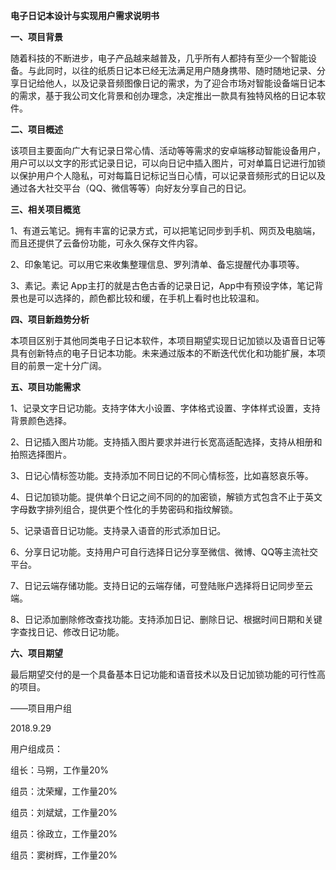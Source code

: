 **电子日记本设计与实现用户需求说明书**

**一、项目背景**

随着科技的不断进步，电子产品越来越普及，几乎所有人都持有至少一个智能设备。与此同时，以往的纸质日记本已经无法满足用户随身携带、随时随地记录、分享日记给他人，以及记录音频图像日记的需求，为了迎合市场对智能设备端日记本的需求，基于我公司文化背景和创办理念，决定推出一款具有独特风格的日记本软件。

**二、项目概述**

该项目主要面向广大有记录日常心情、活动等等需求的安卓端移动智能设备用户，用户可以以文字的形式记录日记，可以向日记中插入图片，可对单篇日记进行加锁以保护用户个人隐私，可对每篇日记标记当日心情，可以记录音频形式的日记以及通过各大社交平台（QQ、微信等等）向好友分享自己的日记。

**三、相关项目概览**

1、有道云笔记。拥有丰富的记录方式，可以把笔记同步到手机、网页及电脑端，而且还提供了云备份功能，可永久保存文件内容。

2、印象笔记。可以用它来收集整理信息、罗列清单、备忘提醒代办事项等。

3、素记。素记
App主打的就是古色古香的记录日记，App中有预设字体，笔记背景也是可以选择的，颜色都比较和缓，在手机上看时也比较温和。

**四、项目新趋势分析**

本项目区别于其他同类电子日记本软件，本项目期望实现日记加锁以及语音日记等具有创新特点的电子日记本功能。未来通过版本的不断迭代优化和功能扩展，本项目的前景一定十分广阔。

**五、项目功能需求**

1、记录文字日记功能。支持字体大小设置、字体格式设置、字体样式设置，支持背景颜色选择。

2、日记插入图片功能。支持插入图片要求并进行长宽高适配选择，支持从相册和拍照选择图片。

3、日记心情标签功能。支持添加不同日记的不同心情标签，比如喜怒哀乐等。

4、日记加锁功能。提供单个日记之间不同的的加密锁，解锁方式包含不止于英文字母数字排列组合，提供更个性化的手势密码和指纹解锁。

5、记录语音日记功能。支持录入语音的形式添加日记。

6、分享日记功能。支持用户可自行选择日记分享至微信、微博、QQ等主流社交平台。

7、日记云端存储功能。支持日记的云端存储，可登陆账户选择将日记同步至云端。

8、日记添加删除修改查找功能。支持添加日记、删除日记、根据时间日期和关键字查找日记、修改日记功能。

**六、项目期望**

最后期望交付的是一个具备基本日记功能和语音技术以及日记加锁功能的可行性高的项目。

——项目用户组

2018.9.29

用户组成员：

组长：马朔，工作量20%

组员：沈荣耀，工作量20%

组员：刘斌斌，工作量20%

组员：徐政立，工作量20%

组员：窦树辉，工作量20%
